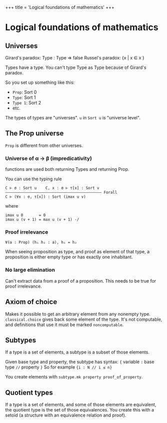 +++
title = 'Logical foundations of mathematics'
+++
# Logical foundations of mathematics
## Universes
Girard's paradox: Type : Type ⇒ false
Russel's paradox: {x | x ∈ x }

Types have a type.
You can't type Type as Type because of Girard's paradox.

So you set up something like this:
- `Prop`: Sort 0
- `Type`: Sort 1
- `Type 1`: Sort 2
- etc.

The types of types are "universes".
`u` in `Sort u` is "universe level".

## The Prop universe
`Prop` is different from other universes.

### Universe of α → β (impredicativity)
functions are used both returning Types and returning Prop.

You can use the typing rule

    C ⊢ σ : Sort u    C, x : σ ⊢ τ[x] : Sort v
    ——————————————————————————————————————————— Forall
    C ⊢ (∀x : σ, τ[x]) : Sort (imax u v)

where

    imax u 0       = 0
    imax u (v + 1) = max u (v + 1) -/

### Proof irrelevance
`∀(a : Prop) (h₁ h₂ : a), h₁ = h₂`

When seeing proposition as type, and proof as element of that type, a proposition is either empty type or has exactly one inhabitant.

### No large elimination
Can't extract data from a proof of a proposition.
This needs to be true for proof irrelevance.

## Axiom of choice
Makes it possible to get an arbitrary element from any nonempty type.
`classical.choice` gives back some element of the type.
It's not computable, and definitions that use it must be marked `noncomputable`.

## Subtypes
If a type is a set of elements, a subtype is a subset of those elements.

Given base type and property, the subtype has syntax: `{` variable `:` base type `//` property `}`
So for example `{i : Ν // i ≤ n}`

You create elements with `subtype.mk property proof_of_property`.

## Quotient types
If a type is a set of elements, and some of those elements are equivalent, the quotient type is the set of those equivalences.
You create this with a setoid (a structure with an equivalence relation and proof).
